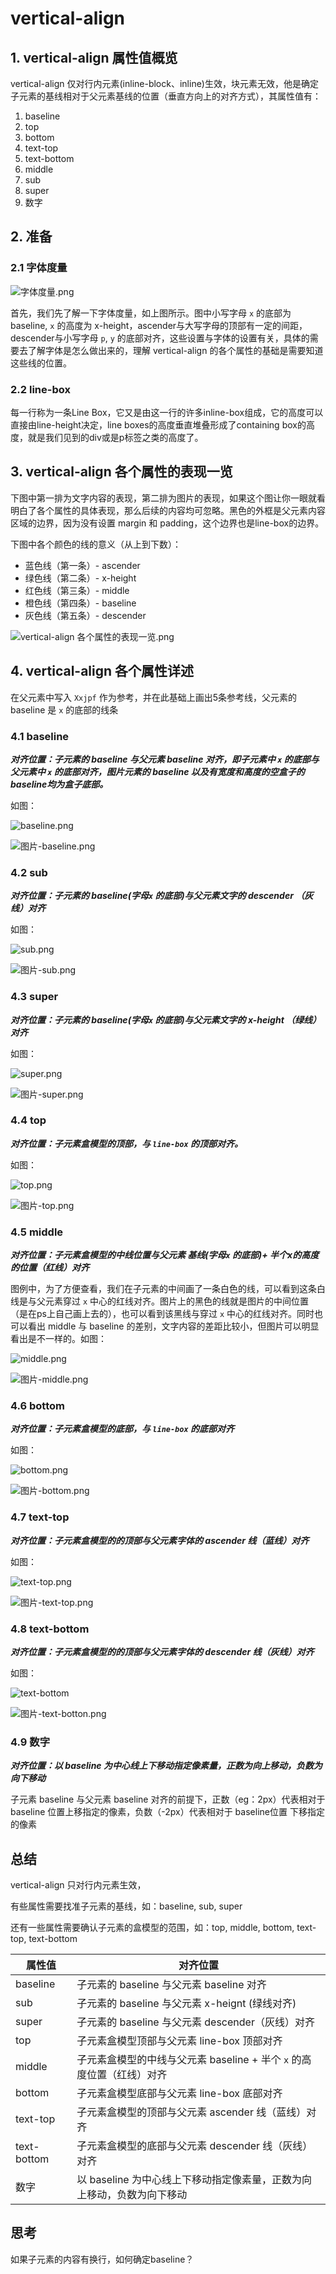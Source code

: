 # vertical-align

## 1. vertical-align 属性值概览

vertical-align 仅对行内元素(inline-block、inline)生效，块元素无效，他是确定子元素的基线相对于父元素基线的位置（垂直方向上的对齐方式），其属性值有：

1. baseline
2. top
3. bottom
4. text-top
5. text-bottom
6. middle
7. sub
8. super
9. 数字

## 2. 准备

### 2.1 字体度量

![字体度量.png](https://upload-images.jianshu.io/upload_images/10053029-dbfc2eebc583bf16.png?imageMogr2/auto-orient/strip%7CimageView2/2/w/1240)

首先，我们先了解一下字体度量，如上图所示。图中小写字母 `x` 的底部为 baseline, `x` 的高度为 x-height，ascender与大写字母的顶部有一定的间距，descender与小写字母 `p`, `y` 的底部对齐，这些设置与字体的设置有关，具体的需要去了解字体是怎么做出来的，理解 vertical-align 的各个属性的基础是需要知道这些线的位置。

### 2.2 line-box

每一行称为一条Line Box，它又是由这一行的许多inline-box组成，它的高度可以直接由line-height决定，line boxes的高度垂直堆叠形成了containing box的高度，就是我们见到的div或是p标签之类的高度了。

## 3. vertical-align 各个属性的表现一览

下图中第一排为文字内容的表现，第二排为图片的表现，如果这个图让你一眼就看明白了各个属性的具体表现，那么后续的内容均可忽略。黑色的外框是父元素内容区域的边界，因为没有设置 margin 和 padding，这个边界也是line-box的边界。

下图中各个颜色的线的意义（从上到下数）：

* 蓝色线（第一条）- ascender
* 绿色线（第二条）- x-height
* 红色线（第三条）- middle
* 橙色线（第四条）- baseline
* 灰色线（第五条）- descender

![vertical-align 各个属性的表现一览.png](https://upload-images.jianshu.io/upload_images/10053029-9e8f292e4b142423.png?imageMogr2/auto-orient/strip%7CimageView2/2/w/1240)

## 4. vertical-align 各个属性详述

在父元素中写入 `Xxjpf` 作为参考，并在此基础上画出5条参考线，父元素的 baseline 是 `x` 的底部的线条

### 4.1 baseline

***对齐位置：子元素的 baseline 与父元素 baseline 对齐，即子元素中 `x` 的底部与父元素中 `x` 的底部对齐，图片元素的 baseline 以及有宽度和高度的空盒子的baseline均为盒子底部。***

如图：

![baseline.png](https://upload-images.jianshu.io/upload_images/10053029-9ff161a9659d5ba1.png?imageMogr2/auto-orient/strip%7CimageView2/2/w/1240)

![图片-baseline.png](https://upload-images.jianshu.io/upload_images/10053029-c5d52ed24aeac1dd.png?imageMogr2/auto-orient/strip%7CimageView2/2/w/1240)

### 4.2 sub

***对齐位置：子元素的 baseline(字母`x` 的底部)与父元素文字的 descender （灰线）对齐***

如图：

![sub.png](https://upload-images.jianshu.io/upload_images/10053029-8512ebe653097791.png?imageMogr2/auto-orient/strip%7CimageView2/2/w/1240)

![图片-sub.png](https://upload-images.jianshu.io/upload_images/10053029-0638be285bd97b0f.png?imageMogr2/auto-orient/strip%7CimageView2/2/w/1240)

### 4.3 super

***对齐位置：子元素的 baseline(字母`x` 的底部)与父元素文字的 x-height （绿线）对齐***

如图：

![super.png](https://upload-images.jianshu.io/upload_images/10053029-103988c09c668ac3.png?imageMogr2/auto-orient/strip%7CimageView2/2/w/1240)

![图片-super.png](https://upload-images.jianshu.io/upload_images/10053029-9f86a81567075147.png?imageMogr2/auto-orient/strip%7CimageView2/2/w/1240)

### 4.4 top

***对齐位置：子元素盒模型的顶部，与 `line-box` 的顶部对齐。***

如图：

![top.png](https://upload-images.jianshu.io/upload_images/10053029-efa7ebee5606e209.png?imageMogr2/auto-orient/strip%7CimageView2/2/w/1240)

![图片-top.png](https://upload-images.jianshu.io/upload_images/10053029-c38f778df04705de.png?imageMogr2/auto-orient/strip%7CimageView2/2/w/1240)

### 4.5 middle

***对齐位置：子元素盒模型的中线位置与父元素 基线(字母`x` 的底部)+ 半个x的高度的位置（红线）对齐***

图例中，为了方便查看，我们在子元素的中间画了一条白色的线，可以看到这条白线是与父元素穿过 `x` 中心的红线对齐。图片上的黑色的线就是图片的中间位置（是在ps上自己画上去的），也可以看到该黑线与穿过 `x` 中心的红线对齐。同时也可以看出 middle 与 baseline 的差别，文字内容的差距比较小，但图片可以明显看出是不一样的。如图：

![middle.png](https://upload-images.jianshu.io/upload_images/10053029-425201ac46301fe0.png?imageMogr2/auto-orient/strip%7CimageView2/2/w/1240)

![图片-middle.png](https://upload-images.jianshu.io/upload_images/10053029-89315f11204cb967.png?imageMogr2/auto-orient/strip%7CimageView2/2/w/1240)

### 4.6 bottom

***对齐位置：子元素盒模型的底部，与 `line-box` 的底部对齐***

如图：

![bottom.png](https://upload-images.jianshu.io/upload_images/10053029-3ba9436cefed886f.png?imageMogr2/auto-orient/strip%7CimageView2/2/w/1240)

![图片-bottom.png](https://upload-images.jianshu.io/upload_images/10053029-47baa23bf7b1781a.png?imageMogr2/auto-orient/strip%7CimageView2/2/w/1240)

### 4.7 text-top

***对齐位置：子元素盒模型的的顶部与父元素字体的 ascender 线（蓝线）对齐***

如图：

![text-top.png](https://upload-images.jianshu.io/upload_images/10053029-a3e8a49c05f62f6f.png?imageMogr2/auto-orient/strip%7CimageView2/2/w/1240)

![图片-text-top.png](https://upload-images.jianshu.io/upload_images/10053029-7e438b85ec3d7ea7.png?imageMogr2/auto-orient/strip%7CimageView2/2/w/1240)

### 4.8 text-bottom

***对齐位置：子元素盒模型的的顶部与父元素字体的 descender 线（灰线）对齐***

如图：

![text-bottom](https://upload-images.jianshu.io/upload_images/10053029-99fc6d813acc5599.png?imageMogr2/auto-orient/strip%7CimageView2/2/w/1240)

![图片-text-botton.png](https://upload-images.jianshu.io/upload_images/10053029-0dcefcb0011bed5f.png?imageMogr2/auto-orient/strip%7CimageView2/2/w/1240)

### 4.9 数字

***对齐位置：以 baseline 为中心线上下移动指定像素量，正数为向上移动，负数为向下移动***

子元素 baseline 与父元素 baseline 对齐的前提下，正数（eg：2px）代表相对于baseline 位置上移指定的像素，负数（-2px）代表相对于 baseline位置 下移指定的像素

## 总结

vertical-align 只对行内元素生效，

有些属性需要找准子元素的基线，如：baseline, sub, super

还有一些属性需要确认子元素的盒模型的范围，如：top, middle, bottom, text-top, text-bottom

| 属性值      | 对齐位置                                                               |
| ----------- | ---------------------------------------------------------------------- |
| baseline    | 子元素的 baseline 与父元素 baseline 对齐                               |
| sub         | 子元素的 baseline 与父元素 x-heignt (绿线对齐)                         |
| super       | 子元素的 baseline 与父元素 descender（灰线）对齐                       |
| top         | 子元素盒模型顶部与父元素 line-box 顶部对齐                             |
| middle      | 子元素盒模型的中线与父元素 baseline + 半个 `x` 的高度位置（红线）对齐  |
| bottom      | 子元素盒模型底部与父元素 line-box 底部对齐                             |
| text-top    | 子元素盒模型的顶部与父元素 ascender 线（蓝线）对齐                     |
| text-bottom | 子元素盒模型的底部与父元素 descender 线（灰线）对齐                    |
| 数字        | 以 baseline 为中心线上下移动指定像素量，正数为向上移动，负数为向下移动 |

## 思考

如果子元素的内容有换行，如何确定baseline？
